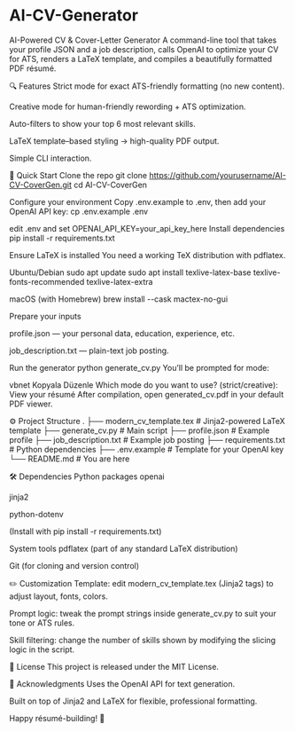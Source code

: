 # AI-CV-Generator


AI-Powered CV & Cover-Letter Generator
A command-line tool that takes your profile JSON and a job description, calls OpenAI to optimize your CV for ATS, renders a LaTeX template, and compiles a beautifully formatted PDF résumé.

🔍 Features
Strict mode for exact ATS-friendly formatting (no new content).

Creative mode for human-friendly rewording + ATS optimization.

Auto-filters to show your top 6 most relevant skills.

LaTeX template–based styling → high-quality PDF output.

Simple CLI interaction.

🚀 Quick Start
Clone the repo
git clone https://github.com/yourusername/AI-CV-CoverGen.git
cd AI-CV-CoverGen

Configure your environment
Copy .env.example to .env, then add your OpenAI API key:
cp .env.example .env

edit .env and set OPENAI_API_KEY=your_api_key_here
Install dependencies
pip install -r requirements.txt

Ensure LaTeX is installed
You need a working TeX distribution with pdflatex.

Ubuntu/Debian
sudo apt update
sudo apt install texlive-latex-base texlive-fonts-recommended texlive-latex-extra

macOS (with Homebrew)
brew install --cask mactex-no-gui

Prepare your inputs

profile.json — your personal data, education, experience, etc.

job_description.txt — plain-text job posting.

Run the generator
python generate_cv.py
You’ll be prompted for mode:

vbnet
Kopyala
Düzenle
Which mode do you want to use? (strict/creative):
View your résumé
After compilation, open generated_cv.pdf in your default PDF viewer.

⚙️ Project Structure
.
├── modern_cv_template.tex # Jinja2-powered LaTeX template
├── generate_cv.py # Main script
├── profile.json # Example profile
├── job_description.txt # Example job posting
├── requirements.txt # Python dependencies
├── .env.example # Template for your OpenAI key
└── README.md # You are here

🛠️ Dependencies
Python packages
openai

jinja2

python-dotenv

(Install with pip install -r requirements.txt)

System tools
pdflatex (part of any standard LaTeX distribution)

Git (for cloning and version control)

✏️ Customization
Template: edit modern_cv_template.tex (Jinja2 tags) to adjust layout, fonts, colors.

Prompt logic: tweak the prompt strings inside generate_cv.py to suit your tone or ATS rules.

Skill filtering: change the number of skills shown by modifying the slicing logic in the script.

📄 License
This project is released under the MIT License.

🙏 Acknowledgments
Uses the OpenAI API for text generation.

Built on top of Jinja2 and LaTeX for flexible, professional formatting.

Happy résumé-building! 🚀
